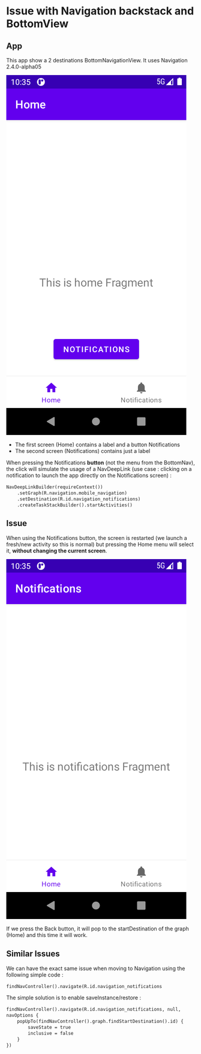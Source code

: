 # Issue with Navigation backstack and BottomView

## App

This app show a 2 destinations BottomNavigationView. It uses Navigation 2.4.0-alpha05

![Home](https://raw.githubusercontent.com/NitroG42/NavigationMultibackStackInnerNav/master/screens/home.png)

- The first screen (Home) contains a label and a button Notifications
- The second screen (Notifications) contains just a label

When pressing the Notifications **button** (not the menu from the BottomNav), the click will simulate the usage of a NavDeepLink
(use case : clicking on a notification to launch the app directly on the Notifications screen) :

```
NavDeepLinkBuilder(requireContext())
    .setGraph(R.navigation.mobile_navigation)
    .setDestination(R.id.navigation_notifications)
    .createTaskStackBuilder().startActivities()
```

## Issue

When using the Notifications button, the screen is restarted (we launch a fresh/new activity so this is normal) but pressing the Home menu
will select it, **without changing the current screen**.

![Bug](https://raw.githubusercontent.com/NitroG42/NavigationMultibackStackInnerNav/master/screens/bug.png)

If we press the Back button, it will pop to the startDestination of the graph (Home) and this time it will work.

## Similar Issues

We can have the exact same issue when moving to Navigation using the following simple code :

```
findNavController().navigate(R.id.navigation_notifications
```

The simple solution is to enable saveInstance/restore :

```
findNavController().navigate(R.id.navigation_notifications, null, navOptions {
    popUpTo(findNavController().graph.findStartDestination().id) {
        saveState = true
        inclusive = false
    }
})
```







